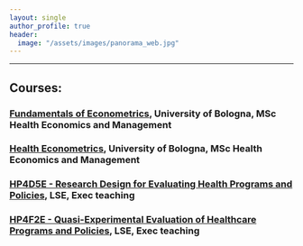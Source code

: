 ```yaml
---
layout: single
author_profile: true
header:
  image: "/assets/images/panorama_web.jpg"
---
```


---
## Courses:

### [Fundamentals of Econometrics](https://www.unibo.it/en/teaching/course-unit-catalogue/course-unit/2022/481174), University of Bologna, MSc Health Economics and Management

### [Health Econometrics](https://www.unibo.it/en/teaching/course-unit-catalogue/course-unit/2022/466740), University of Bologna, MSc Health Economics and Management

### [HP4D5E - Research Design for Evaluating Health Programs and Policies](http://www.lse.ac.uk/resources/calendar/courseGuides/HP/2018_HP4D5E.htm), LSE, Exec teaching

### [HP4F2E - Quasi-Experimental Evaluation of Healthcare Programs and Policies](https://www.lse.ac.uk/resources/calendar2020-2021/courseGuides/HP/2020_HP4F2E.htm), LSE, Exec teaching
